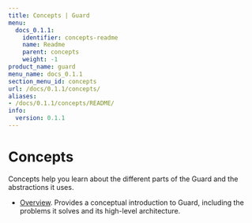 ```yaml
---
title: Concepts | Guard
menu:
  docs_0.1.1:
    identifier: concepts-readme
    name: Readme
    parent: concepts
    weight: -1
product_name: guard
menu_name: docs_0.1.1
section_menu_id: concepts
url: /docs/0.1.1/concepts/
aliases:
- /docs/0.1.1/concepts/README/
info:
  version: 0.1.1
---
```


# Concepts

Concepts help you learn about the different parts of the Guard and the abstractions it uses.

- [Overview](/docs/0.1.1/concepts/overview). Provides a conceptual introduction to Guard, including the problems it solves and its high-level architecture.
